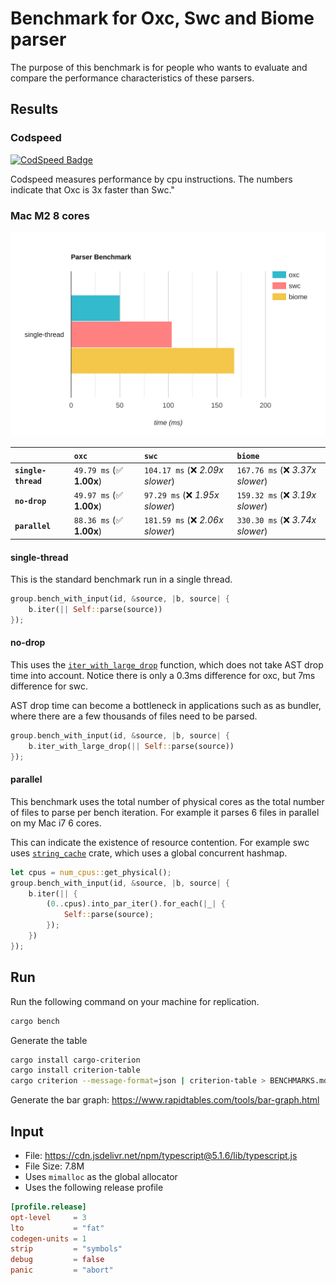 # Benchmark for Oxc, Swc and Biome parser

The purpose of this benchmark is for people who wants to evaluate and compare the performance characteristics of these parsers.

## Results

### Codspeed

[![CodSpeed Badge][codspeed-badge]][codspeed-url]

[codspeed-badge]: https://img.shields.io/endpoint?url=https://codspeed.io/badge.json
[codspeed-url]: https://codspeed.io/oxc-project/bench-javascript-parser-written-in-rust/benchmarks

Codspeed measures performance by cpu instructions. The numbers indicate that Oxc is 3x faster than Swc."

### Mac M2 8 cores

<img src="./bar-graph.svg">

|                     | `oxc`                    | `swc`                            | `biome`                           |
|:--------------------|:-------------------------|:---------------------------------|:--------------------------------- |
| **`single-thread`** | `49.79 ms` (✅ **1.00x**) | `104.17 ms` (❌ *2.09x slower*)   | `167.76 ms` (❌ *3.37x slower*)    |
| **`no-drop`**       | `49.97 ms` (✅ **1.00x**) | `97.29 ms` (❌ *1.95x slower*)    | `159.32 ms` (❌ *3.19x slower*)    |
| **`parallel`**      | `88.36 ms` (✅ **1.00x**) | `181.59 ms` (❌ *2.06x slower*)   | `330.30 ms` (❌ *3.74x slower*)    |

#### single-thread

This is the standard benchmark run in a single thread.

```rust
group.bench_with_input(id, &source, |b, source| {
    b.iter(|| Self::parse(source))
});
```

#### no-drop

This uses the [`iter_with_large_drop`](https://docs.rs/criterion/0.5.1/criterion/struct.Bencher.html#method.iter_with_large_drop) function, which does not take AST drop time into account.
Notice there is only a 0.3ms difference for oxc, but 7ms difference for swc.

AST drop time can become a bottleneck in applications such as as bundler,
where there are a few thousands of files need to be parsed.

```rust
group.bench_with_input(id, &source, |b, source| {
    b.iter_with_large_drop(|| Self::parse(source))
});
```

#### parallel

This benchmark uses the total number of physical cores as the total number of files to parse per bench iteration. For example it parses 6 files in parallel on my Mac i7 6 cores.

This can indicate the existence of resource contention.
For example swc uses [`string_cache`](https://crates.io/crates/string_cache) crate, which uses a global concurrent hashmap.

```rust
let cpus = num_cpus::get_physical();
group.bench_with_input(id, &source, |b, source| {
    b.iter(|| {
        (0..cpus).into_par_iter().for_each(|_| {
            Self::parse(source);
        });
    })
});
```

## Run

Run the following command on your machine for replication.

```bash
cargo bench
```

Generate the table

```bash
cargo install cargo-criterion
cargo install criterion-table
cargo criterion --message-format=json | criterion-table > BENCHMARKS.md
```

Generate the bar graph: https://www.rapidtables.com/tools/bar-graph.html

## Input

* File: https://cdn.jsdelivr.net/npm/typescript@5.1.6/lib/typescript.js
* File Size: 7.8M
* Uses `mimalloc` as the global allocator
* Uses the following release profile

```toml
[profile.release]
opt-level     = 3
lto           = "fat"
codegen-units = 1
strip         = "symbols"
debug         = false
panic         = "abort"
```
